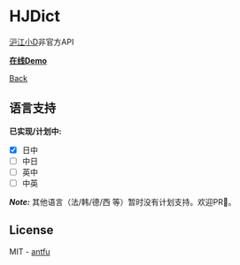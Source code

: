 # HJDict
[沪江小D](http://dict.hjenglish.com/)非官方API

**[在线Demo](https://antfu.github.io/hjdict/demo/)**

[Back](/)

## 语言支持
**已实现/计划中:**
- [x] 日中
- [ ] 中日
- [ ] 英中
- [ ] 中英

***Note:*** 其他语言（法/韩/德/西 等）暂时没有计划支持。欢迎PR🤗。

## License
MIT - [antfu](https://github.com/antfu)
